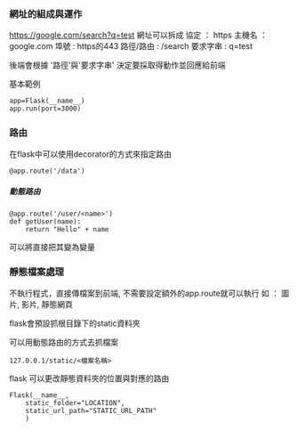 ### 網址的組成與運作

https://google.com/search?q=test
網址可以拆成
協定 ： https
主機名 ： google.com
埠號 : https的443
路徑/路由 : /search
要求字串 : q=test

後端會根據 '路徑'與'要求字串' 決定要採取得動作並回應給前端

基本範例
```
app=Flask(__name__)
app.run(port=3000)
```
### 路由

在flask中可以使用decorator的方式來指定路由
```
@app.route('/data')
```


##### 動態路由
```
@app.route('/user/<name>')
def getUser(name):
	return "Hello" + name
```

可以將直接把其變為變量


### 靜態檔案處理

不執行程式，直接傳檔案到前端, 不需要設定額外的app.route就可以執行
如 ： 圖片, 影片, 靜態網頁

flask會預設抓根目錄下的static資料夾

可以用動態路由的方式去抓檔案
```
127.0.0.1/static/<檔案名稱>
```

flask 可以更改靜態資料夾的位置與對應的路由
```
Flask(__name__, 
	static_folder="LOCATION",
	static_url_path="STATIC_URL_PATH"
	)
```





